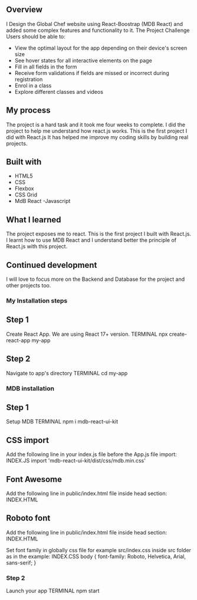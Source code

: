 ## Overview
 I Design the Global Chef website using React-Boostrap (MDB React) and added some complex features and functionality to it.
The Project Challenge
Users should be able to:
- View the optimal layout for the app depending on their device's screen size
- See hover states for all interactive elements on the page
- Fill in all fields in the form
- Receive form validations if fields are missed or incorrect during registration
- Enrol in a class
- Explore different classes and videos
 
## My process
The project is a hard task and it took me four weeks to complete. I did the project to help me understand how react.js works. This is the first project I did with React.js It has helped me improve my coding skills by building real projects. 

## Built with
- HTML5 
- CSS 
- Flexbox
- CSS Grid
-  MdB React
-Javascript
 
## What I learned
The project exposes me to react. This is the first project I built with React.js. I learnt how to use MDB React and I understand better the principle of React.js with this project.


## Continued development
I will love to focus more on the Backend and Database for the project and other projects too.


### My Installation steps

## Step 1
Create React App. We are using React 17+ version.
TERMINAL
npx create-react-app my-app

## Step 2
Navigate to app's directory
TERMINAL
cd my-app

### MDB installation
## Step 1
Setup MDB
TERMINAL
npm i mdb-react-ui-kit

## CSS import
Add the following line in your index.js file before the App.js file import:
INDEX.JS
import 'mdb-react-ui-kit/dist/css/mdb.min.css'

## Font Awesome
Add the following line in public/index.html file inside head section:
INDEX.HTML
<link href="https://use.fontawesome.com/releases/v5.15.1/css/all.css" rel="stylesheet" />

## Roboto font
Add the following line in public/index.html file inside head section:
INDEX.HTML
<link href="https://fonts.googleapis.com/css?family=Roboto:300,400,500,700&display=swap" rel="stylesheet" />

Set font family in globally css file for example src/index.css inside src folder as in the example:
INDEX.CSS
body { font-family: Roboto, Helvetica, Arial, sans-serif; }

### Step 2
Launch your app
TERMINAL
npm start

 
 
 
 

